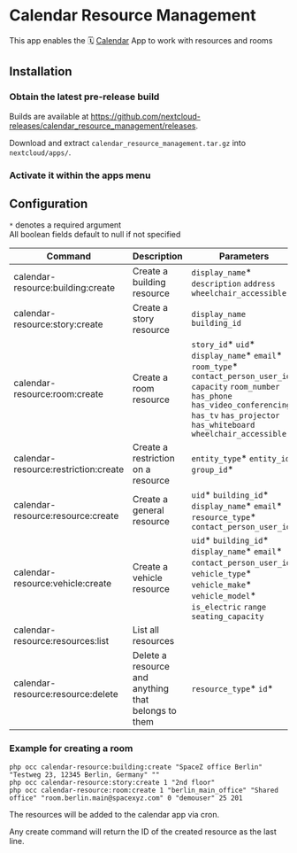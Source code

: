 # Calendar Resource Management
This app enables the 🗓️ [Calendar](https://github.com/nextcloud/calendar) App to work with resources and rooms

## Installation

### Obtain the latest pre-release build

Builds are available at https://github.com/nextcloud-releases/calendar_resource_management/releases.

Download and extract `calendar_resource_management.tar.gz` into `nextcloud/apps/`.

### Activate it within the apps menu

## Configuration

`*` denotes a required argument  
All boolean fields default to null if not specified

| Command  | Description | Parameters  | Associated Table | Notes |
|---|---|---|---|---|
| calendar-resource:building:create | Create a building resource |`display_name`* `description` `address` `wheelchair_accessible`| `calresources_building` | |
| calendar-resource:story:create | Create a story resource | `display_name` `building_id` | `calresources_stories` | Needs an associated building id |
| calendar-resource:room:create | Create a room resource | `story_id`* `uid`* `display_name`* `email`* `room_type`* `contact_person_user_id` `capacity` `room_number` `has_phone` `has_video_conferencing` `has_tv` `has_projector` `has_whiteboard` `wheelchair_accessible` | `calresources_rooms` | Needs an associated story id |
| calendar-resource:restriction:create | Create a restriction on a resource | `entity_type`* `entity_id`* `group_id`*  | `calresources_restricits` | This restricts a resource to a group |
| calendar-resource:resource:create | Create a general resource | `uid`* `building_id`* `display_name`* `email`* `resource_type`* `contact_person_user_id` | `calresources_resources` | Needs an associated building id |
| calendar-resource:vehicle:create | Create a vehicle resource | `uid`* `building_id`* `display_name`* `email`* `contact_person_user_id`* `vehicle_type`* `vehicle_make`* `vehicle_model`* `is_electric` `range` `seating_capacity` | `calresources_vehicles` | Needs an associated building id |
| calendar-resource:resources:list | List all resources | | | |
| calendar-resource:resource:delete | Delete a resource and anything that belongs to them | `resource_type`* `id`* | | |

### Example for creating a room

```
php occ calendar-resource:building:create "SpaceZ office Berlin" "Testweg 23, 12345 Berlin, Germany" ""
php occ calendar-resource:story:create 1 "2nd floor"
php occ calendar-resource:room:create 1 "berlin_main_office" "Shared office" "room.berlin.main@spacexyz.com" 0 "demouser" 25 201
```

The resources will be added to the calendar app via cron.

Any create command will return the ID of the created resource as the last line.






